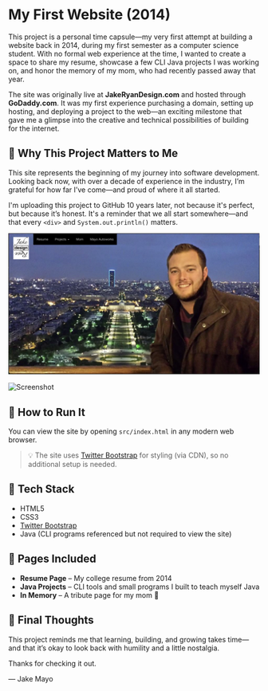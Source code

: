 # My First Website (2014)

This project is a personal time capsule—my very first attempt at building a website back in 2014, during my first semester as a computer science student. With no formal web experience at the time, I wanted to create a space to share my resume, showcase a few CLI Java projects I was working on, and honor the memory of my mom, who had recently passed away that year.

The site was originally live at **JakeRyanDesign.com** and hosted through **GoDaddy.com**. It was my first experience purchasing a domain, setting up hosting, and deploying a project to the web—an exciting milestone that gave me a glimpse into the creative and technical possibilities of building for the internet.

## 🌱 Why This Project Matters to Me

This site represents the beginning of my journey into software development. Looking back now, with over a decade of experience in the industry, I’m grateful for how far I’ve come—and proud of where it all started.

I'm uploading this project to GitHub 10 years later, not because it's perfect, but because it’s honest. It's a reminder that we all start somewhere—and that every `<div>` and `System.out.println()` matters.

![Screenshot](./src/images/jake-landing-page.png)

![Screenshot](./src/images/mom-landing-page.png)

## 🚀 How to Run It

You can view the site by opening `src/index.html` in any modern web browser.

> 💡 The site uses [Twitter Bootstrap](https://getbootstrap.com/) for styling (via CDN), so no additional setup is needed.

## 🧰 Tech Stack

- HTML5
- CSS3
- [Twitter Bootstrap](https://getbootstrap.com/)
- Java (CLI programs referenced but not required to view the site)

## 📜 Pages Included

- **Resume Page** – My college resume from 2014
- **Java Projects** – CLI tools and small programs I built to teach myself Java
- **In Memory** – A tribute page for my mom 💙

## 💬 Final Thoughts

This project reminds me that learning, building, and growing takes time—and that it’s okay to look back with humility and a little nostalgia.

Thanks for checking it out.

— Jake Mayo
